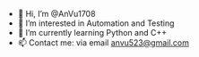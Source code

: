 - 👋 Hi, I’m @AnVu1708
- 👀 I’m interested in Automation and Testing
- 🌱 I’m currently learning Python and C++
- 📫 Contact me: via email anvu523@gmail.com

<!---
AnVu1708/AnVu1708 is a ✨ special ✨ repository because its `README.md` (this file) appears on your GitHub profile.
You can click the Preview link to take a look at your changes.
--->
